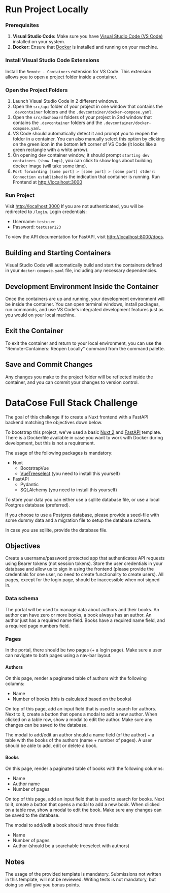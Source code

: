 # Run Project Locally

### Prerequisites
1. **Visual Studio Code:** Make sure you have [Visual Studio Code (VS Code)](https://code.visualstudio.com/) installed on your system.
2. **Docker:** Ensure that [Docker](https://www.docker.com/get-started) is installed and running on your machine.

### Install Visual Studio Code Extensions
Install the `Remote - Containers` extension for VS Code. This extension allows you to open a project folder inside a container.

### Open the Project Folders
1. Launch Visual Studio Code in 2 different windows.
2. Open the `src/api` folder of your project in one window that contains the `.devcontainer` folders and the `.devcontainer/docker-compose.yaml`.
4. Open the `src/dashboard` folders of your project in 2nd window that contains the `.devcontainer` folders and the `.devcontainer/docker-compose.yaml`.
5. VS Code should automatically detect it and prompt you to reopen the folder in a container. You can also manually select this option by clicking on the green icon in the bottom left corner of VS Code (it looks like a green rectangle with a white arrow).
6. On opening dev container window, it should prompt `starting dev containers (show logs)`, you can click to show logs about building docker image (will take some time).
7. `Port forwarding [some port] > [some port] > [some port] stderr: Connection established` is the indication that container is running. Run Frontend at [http://localhost:3000](http://localhost:3000)

### Run Project
Visit [http://localhost:3000](http://localhost:3000)
If you are not authenticated, you will be redirected to `/login`.
Login credentials:
- Username: `testuser`
- Password: `testuser123`

To view the API documentation for FastAPI, visit [http://localhost:8000/docs](http://localhost:8000/docs).


## Building and Starting Containers
Visual Studio Code will automatically build and start the containers defined in your `docker-compose.yaml` file, including any necessary dependencies.

## Development Environment Inside the Container
Once the containers are up and running, your development environment will be inside the container. You can open terminal windows, install packages, run commands, and use VS Code's integrated development features just as you would on your local machine.

## Exit the Container
To exit the container and return to your local environment, you can use the "Remote-Containers: Reopen Locally" command from the command palette.

## Save and Commit Changes
Any changes you make to the project folder will be reflected inside the container, and you can commit your changes to version control.

# DataCose Full Stack Challenge

The goal of this challenge if to create a Nuxt frontend with a FastAPI backend matching the objectives down below.

To bootstrap this project, we've used a basic [Nuxt 2](https://nuxtjs.org/) and [FastAPI](https://fastapi.tiangolo.com/lo/) template. There is a Dockerfile available in case you want to work with Docker during development, but this is not a requirement.

The usage of the following packages is mandatory:
- Nuxt
    - BootstrapVue
    - [VueTreeselect](https://vue-treeselect.js.org/) (you need to install this yourself)
- FastAPI
    - Pydantic
    - SQLAlchemy (you need to install this yourself)

To store your data you can either use a sqllite database file, or use a local Postgres database (preferred).

If you choose to use a Postgres database, please provide a seed-file with some dummy data and a migration file to setup the database schema.

In case you use sqllite, provide the database file.

## Objectives

Create a username/password protected app that authenticates API requests using Bearer tokens (not session tokens). Store the user credentials in your database and allow us to sign in using the frontend (please provide the credentials for one user, no need to create functionality to create users). All pages, except for the login page, should be inaccessible when not signed in.

### Data schema

The portal will be used to manage data about authors and their books. An author can have zero or more books, a book always has an author. An author just has a required name field. Books have a required name field, and a required page numbers field.


### Pages
In the portal, there should be two pages (+ a login page). Make sure a user can navigate to both pages using a nav-bar layout.

#### Authors
On this page, render a paginated table of authors with the following columns:
- Name
- Number of books (this is calculated based on the books)

On top of this page, add an input field that is used to search for authors. Next to it, create a button that opens a modal to add a new author. When clicked on a table row, show a modal to edit the author. Make sure any changes can be saved to the database.

The modal to add/edit an author should a name field (of the author) + a table with the books of the authors (name + number of pages). A user should be able to add, edit or delete a book.

#### Books
On this page, render a paginated table of books with the following columns:
- Name
- Author name
- Number of pages

On top of this page, add an input field that is used to search for books. Next to it, create a button that opens a modal to add a new book. When clicked on a table row, show a modal to edit the book. Make sure any changes can be saved to the database.

The modal to add/edit a book should have three fields:
- Name
- Number of pages
- Author (should be a searchable treeselect with authors)

## Notes
The usage of the provided template is mandatory. Submissions not written in this template, will not be reviewed. Writing tests is not mandatory, but doing so will give you bonus points.
